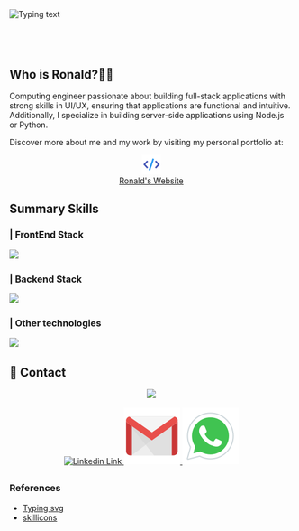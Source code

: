 <picture>
  <source media="(prefers-color-scheme: dark)" srcset="https://readme-typing-svg.demolab.com/?lines=Hi%20there!&font=Fira%20Code&center=false&width=440&height=45&color=ebf5fb&vCenter=false&pause=500&size=24">
  <source media="(prefers-color-scheme: light)" srcset="https://readme-typing-svg.demolab.com/?lines=Hi%20there!&font=Fira%20Code&center=false&width=440&height=45&color=0a376f&vCenter=false&pause=500&size=24">
  <img alt="Typing text" src="">
</picture>

#
<br>

## Who is Ronald?👨‍💻
Computing engineer passionate about building full-stack applications with strong skills in UI/UX, ensuring that applications are functional and intuitive. Additionally, I specialize in building server-side applications using Node.js or Python.

Discover more about me and my work by visiting my personal portfolio at:

<div align="center">
  <img width="34" height="34" src="https://raw.githubusercontent.com/ronaldhgamez/files-and-images/main/portafolio/SourceCodeIcon.png"/>
  <br>
  <a href="https://ronaldhgamez.github.io/ronaldhgamez/">
    Ronald's Website
  </a>
  
</div>

## Summary Skills

### | FrontEnd Stack

<img src="https://skillicons.dev/icons?i=angular,html,css,vite,figma"/>

<!--
<div style="display: flex; font-size: 10px;">
  <p style="margin-left: 1px; width:46px; text-align:center">Angular</p>
  <p style="margin-left: 9px; width:46px; text-align:center">HTML5</p>
  <p style="margin-left: 11px; width:46px; text-align:center">CSS3</p>
  <p style="margin-left: 10px; width:46px; text-align:center">Vite</p>
  <p style="margin-left: 10px; width:46px; text-align:center">Figma</p>
</div>
-->

### | Backend Stack
<img src="https://skillicons.dev/icons?i=nodejs,expressjs,postgres,postman,firebase,mongo&perline=10" />

<!--
<div style="display:flex; font-size: 10px;">
  <p style="margin-left: 3px; width:46px; text-align:center">Node.js</p>
  <p style="margin-left: 9px; width:46px; text-align:center">Express</p>
  <p style="margin-left: 9px; width:46px; text-align:center">Postgre SQL</p>
  <p style="margin-left: 12px; width:46px; text-align:center">Postman</p>
  <p style="margin-left: 9px; width:46px; text-align:center">Firebase</p>
  <p style="margin-left: 9px; width:46px; text-align:center">MongoDB</p>
</div>
-->

### | Other technologies
<img src="https://skillicons.dev/icons?i=python,js,ts,java,cpp,cs,github,powershell&perline=10" />
<br>

<!--
<div style="display: flex; font-size: 10px;">
  <p style="margin-left: 3px; width:46px; text-align:center">Python</p>
  <p style="margin-left: 9px; width:46px; text-align:center">JavaScript</p>
  <p style="margin-left: 9px; width:46px; text-align:center">TypeScript</p>
  <p style="margin-left: 12px; width:46px; text-align:center">Java</p>
  <p style="margin-left: 11px; width:46px; text-align:center">C++</p>
  <p style="margin-left: 9px; width:46px; text-align:center">C#</p>
  <p style="margin-left: 9px; width:46px; text-align:center">GitHub</p>
  <p style="margin-left: 9px; width:47px; text-align:center">Powershell</p>
</div>
-->

## 🔗 Contact


<p align="center">
  <img src="https://media4.giphy.com/media/jdPMeyv9rn0hZHh8n9/giphy.gif?cid=ecf05e47jxei2w60yg7jddvl91vd8be9jfp42dtlurldkfc0&rid=giphy.gif&ct=s" width="140"/>
</p> 

<div align="center">
  <a href="https://www.linkedin.com/in/ronaldhgamez/" target="_blank">
    <img 
      alt="Linkedin Link" 
      width="50" height="50"
      src="https://brand.linkedin.com/content/dam/me/business/en-us/amp/brand-site/v2/bg/LI-Bug.svg.original.svg" 
    />
  </a>
  <a href="mailto:ronaldhgamez@gmail.com" target="_blank">
    <img alt="Gmail icon contact" 
      src="https://raw.githubusercontent.com/ronaldhgamez/files-and-images/9db667a770ed44caed4542851cf3c46d9851f4cc/svg/gmail.svg"
    />
  </a>
  <a href="https://wa.me/50664178996" target="_blank">
    <img alt="Chat on WhatsApp" 
      src="https://raw.githubusercontent.com/ronaldhgamez/files-and-images/c634ec3e23d28e41ffe0a060bcfdd32855894947/svg/whatsapp.svg"
    />
  </a>
</div>

##

### References
- [Typing svg](https://readme-typing-svg.demolab.com/demo/)
- [skillicons](https://skillicons.dev)

##